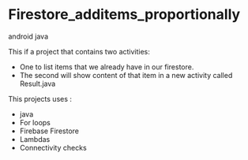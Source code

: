 # Firestore_additems_proportionally
android java 


This if a project that contains two activities:

 - One to list items that we already have in our firestore.
 - The second will show content of that item in a new activity called Result.java
 
 
This projects uses : 
  - java 
  - For loops
  - Firebase Firestore
  - Lambdas
  - Connectivity checks
